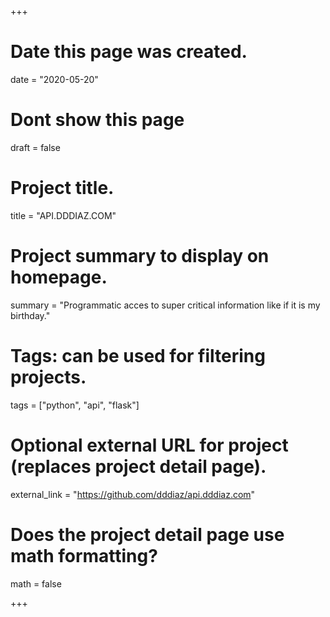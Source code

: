 +++
# Date this page was created.
date = "2020-05-20"
# Dont show this page
draft = false

# Project title.
title = "API.DDDIAZ.COM"

# Project summary to display on homepage.
summary = "Programmatic acces to super critical information like if it is my birthday."

# Tags: can be used for filtering projects.
tags = ["python", "api", "flask"]

# Optional external URL for project (replaces project detail page).
external_link = "https://github.com/dddiaz/api.dddiaz.com"

# Does the project detail page use math formatting?
math = false

+++
